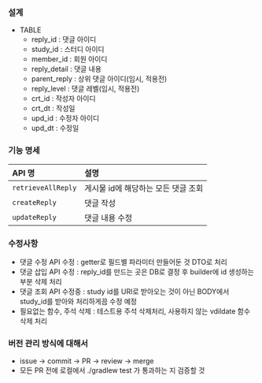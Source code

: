 ### 설계
- TABLE
  - reply_id : 댓글 아이디
  - study_id : 스터디 아이디
  - member_id : 회원 아이디
  - reply_detail : 댓글 내용
  - parent_reply : 상위 댓글 아이디(임시, 적용전)
  - reply_level : 댓글 레벨(임시, 적용전)
  - crt_id : 작성자 아이디
  - crt_dt : 작성일
  - upd_id : 수정자 아이디
  - upd_dt : 수정일

### 기능 명세
| **API 명**              | **설명**                 |
|:-------------------|:-----------------------|
| `retrieveAllReply` | 게시물 id에 해당하는 모든 댓글 조회  |
| `createReply`      | 댓글 작성                  |
| `updateReply`      | 댓글 내용 수정               |

### 수정사항
- 댓글 수정 API 수정 : getter로 필드별 파라미터 만들어둔 것 DTO로 처리
- 댓글 삽입 API 수정 : reply_id를 만드는 곳은 DB로 결정 후 builder에 id 생성하는 부분 삭제 처리
- 댓글 조회 API 수정중 : study id를 URI로 받아오는 것이 아닌 BODY에서 study_id를 받아와 처리하게끔 수정 예정
- 필요없는 함수, 주석 삭제 : 테스트용 주석 삭제처리, 사용하지 않는 vdildate 함수 삭제 처리

### 버전 관리 방식에 대해서
- issue -> commit -> PR -> review -> merge
- 모든 PR 전에 로컬에서 ./gradlew test 가 통과하는 지 검증할 것
